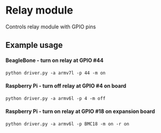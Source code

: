 
# Relay module

Controls relay module with GPIO pins

## Example usage

#### BeagleBone - turn on relay at GPIO #44

    python driver.py -a armv7l -p 44 -m on

#### Raspberry Pi - turn off relay at GPIO #4 on board

    python driver.py -a armv6l -p 4 -m off

#### Raspberry Pi - turn on relay at GPIO #18 on expansion board

    python driver.py -a armv6l -p BMC18 -m on -r on
